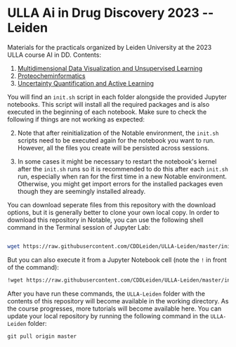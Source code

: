 # ULLA Ai in Drug Discovery 2023 -- Leiden

Materials for the practicals organized by Leiden University at the 2023 ULLA course AI in DD. Contents:

1. [Multidimensional Data Visualization and Unsupervised Learning](./practicals/01_plotting_unsupervised/)
2. [Proteocheminformatics](./practicals/02_PCM/)
3. [Uncertainty Quantification and Active Learning](./practicals/03_uncertainty_active_learning/)

You will find an `init.sh` script in each folder alongside the provided Jupyter notebooks. This script will install all the required packages and is also executed in the beginning of each notebook. Make sure to check the following if things are not working as expected:

2. Note that after reinitialization of the Notable environment, the `init.sh` scripts need to be executed again for the notebook you want to run. However, all the files you create will be persisted across sessions. 

1. In some cases it might be necessary to restart the notebook's kernel after the `init.sh` runs so it is recommended to do this after each `init.sh` run, especially when ran for the first time in a new Notable environment. Otherwise, you might get import errors for the installed packages even though they are seemingly installed already.

You can download seperate files from this repository with the download options, but it is generally better to clone your own local copy. In order to download this repository in Notable, you can use the following shell command in the Terminal session of Jupyter Lab:

```bash

wget https://raw.githubusercontent.com/CDDLeiden/ULLA-Leiden/master/init.sh -O init.sh && chmod +x init.sh && ./init.sh
```

But you can also execute it from a Jupyter Notebook cell (note the `!` in front of the command):

```bash
!wget https://raw.githubusercontent.com/CDDLeiden/ULLA-Leiden/master/init.sh -O init.sh && chmod +x init.sh && ./init.sh
```

After you have run these commands, the `ULLA-Leiden` folder with the contents of this repository will become available in the working directory. As the course progresses, more tutorials will become available here. You can update your local repository by running the following command in the `ULLA-Leiden` folder:

```
git pull origin master
```
